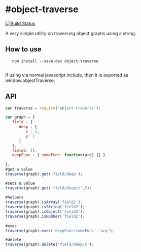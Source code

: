 #object-traverse
==============
[![Build Status](https://travis-ci.org/wmira/object-traverse.svg?branch=master)](https://travis-ci.org/wmira/object-traverse)

A very simple utility on traversing object graphs using a string.

## How to use

```
   npm install --save-dev object-traverse
   
```

If using via normal javascript include, then it is exported as window.objectTraverse.

## API

```javascript
var traverse = require('object-traverse');

var graph = {  
   field : {
      deep : {
         x : 1,
         y: 2
      }
   },
   field2: [],
   deepFunc : { someFunc: function(arg) {} }
   
};
#get a value
traverse(graph).get('field/deep');

#sets a value
traverse(graph).get('field/deep/z',5);
   
#helpers
traverse(graph).isArray('field2');
traverse(graph).isString('field2');
traverse(graph).isObject('field2');
traverse(graph).isNumber('field2');
          
#exec
traverse(graph).exec('deepFunc/someFunc','arg');         

#delete
traverse(graph).delete('field/deep/x');
 
```


